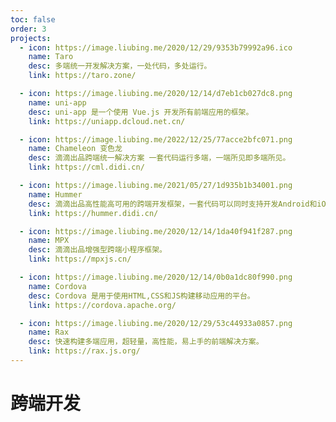 ```yaml
---
toc: false
order: 3
projects:
  - icon: https://image.liubing.me/2020/12/29/9353b79992a96.ico
    name: Taro
    desc: 多端统一开发解决方案，一处代码，多处运行。
    link: https://taro.zone/

  - icon: https://image.liubing.me/2020/12/14/d7eb1cb027dc8.png
    name: uni-app
    desc: uni-app 是一个使用 Vue.js 开发所有前端应用的框架。
    link: https://uniapp.dcloud.net.cn/

  - icon: https://image.liubing.me/2022/12/25/77acce2bfc071.png
    name: Chameleon 变色龙
    desc: 滴滴出品跨端统一解决方案 一套代码运行多端，一端所见即多端所见。
    link: https://cml.didi.cn/

  - icon: https://image.liubing.me/2021/05/27/1d935b1b34001.png
    name: Hummer
    desc: 滴滴出品高性能高可用的跨端开发框架，一套代码可以同时支持开发Android和iOS应用。
    link: https://hummer.didi.cn/

  - icon: https://image.liubing.me/2020/12/14/1da40f941f287.png
    name: MPX
    desc: 滴滴出品增强型跨端小程序框架。
    link: https://mpxjs.cn/

  - icon: https://image.liubing.me/2020/12/14/0b0a1dc80f990.png
    name: Cordova
    desc: Cordova 是用于使用HTML,CSS和JS构建移动应用的平台。
    link: https://cordova.apache.org/

  - icon: https://image.liubing.me/2020/12/29/53c44933a0857.png
    name: Rax
    desc: 快速构建多端应用，超轻量，高性能，易上手的前端解决方案。
    link: https://rax.js.org/
---
```


# 跨端开发

<ProjectPanel />
